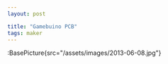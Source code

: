 ```yaml
---
layout: post

title: "Gamebuino PCB"
tags: maker
---
```


:BasePicture{src="/assets/images/2013-06-08.jpg"}

<!--more-->
